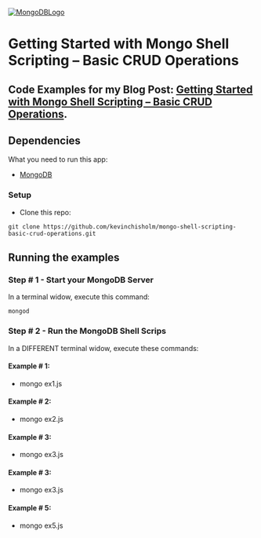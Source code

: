 [![MongoDBLogo](https://sub1.kevinchisholm.com/blog/images/MongoDB-logo.jpg)](http://blog.kevinchisholm.com/javascript/mongodb/getting-started-with-mongo-shell-scripting-basic-crud-operations/)

# Getting Started with Mongo Shell Scripting – Basic CRUD Operations

## Code Examples for my Blog Post: [Getting Started with Mongo Shell Scripting – Basic CRUD Operations](https://blog.kevinchisholm.com/javascript/mongodb/getting-started-with-mongo-shell-scripting-basic-crud-operations/).

## Dependencies

What you need to run this app:

* [MongoDB](https://www.mongodb.com)

### Setup

* Clone this repo: 

```
git clone https://github.com/kevinchisholm/mongo-shell-scripting-basic-crud-operations.git
```

## Running the examples

### Step # 1 - Start your MongoDB Server

In a terminal widow, execute this command:

```
mongod
```
### Step # 2 - Run the MongoDB Shell Scrips

In a DIFFERENT terminal widow, execute these commands:

#### Example # 1:

* mongo ex1.js

#### Example # 2:

* mongo ex2.js

#### Example # 3:

* mongo ex3.js

#### Example # 3:

* mongo ex3.js

#### Example # 5:

* mongo ex5.js

